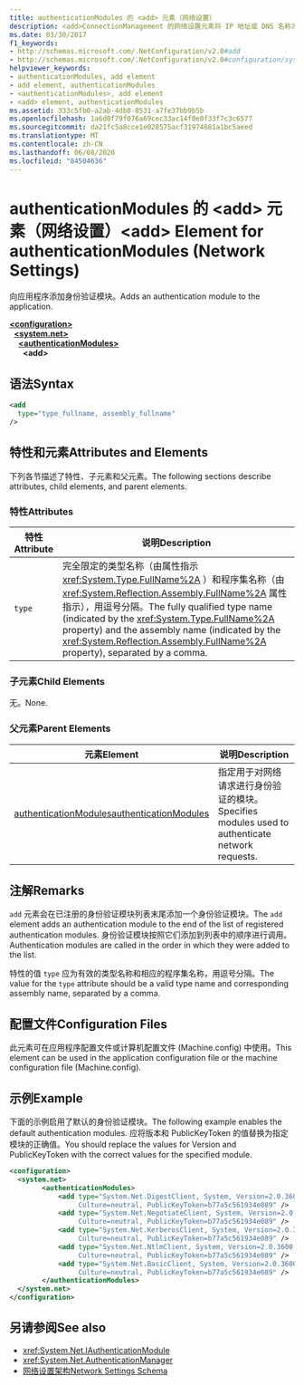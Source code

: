 ```yaml
---
title: authenticationModules 的 <add> 元素（网络设置）
description: <add>ConnectionManagement 的网络设置元素将 IP 地址或 DNS 名称添加到 .NET Framework 中的连接管理列表。
ms.date: 03/30/2017
f1_keywords:
- http://schemas.microsoft.com/.NetConfiguration/v2.0#add
- http://schemas.microsoft.com/.NetConfiguration/v2.0#configuration/system.net/authenticationModules/add
helpviewer_keywords:
- authenticationModules, add element
- add element, authenticationModules
- <authenticationModules>, add element
- <add> element, authenticationModules
ms.assetid: 333c5fb0-a2ab-4db8-8531-a7fe37bb9b5b
ms.openlocfilehash: 1a6d0f79f076a69cec33ac14f0e0f33f7c3c6577
ms.sourcegitcommit: da21fc5a8cce1e028575acf31974681a1bc5aeed
ms.translationtype: MT
ms.contentlocale: zh-CN
ms.lasthandoff: 06/08/2020
ms.locfileid: "84504636"
---
```

# <a name="add-element-for-authenticationmodules-network-settings"></a><span data-ttu-id="61a2f-103">authenticationModules 的 \<add> 元素（网络设置）</span><span class="sxs-lookup"><span data-stu-id="61a2f-103">\<add> Element for authenticationModules (Network Settings)</span></span>
<span data-ttu-id="61a2f-104">向应用程序添加身份验证模块。</span><span class="sxs-lookup"><span data-stu-id="61a2f-104">Adds an authentication module to the application.</span></span>  

[**\<configuration>**](../configuration-element.md)\
&nbsp;&nbsp;[**\<system.net>**](system-net-element-network-settings.md)\
&nbsp;&nbsp;&nbsp;&nbsp;[**\<authenticationModules>**](authenticationmodules-element-network-settings.md)\
&nbsp;&nbsp;&nbsp;&nbsp;&nbsp;&nbsp;**\<add>**

## <a name="syntax"></a><span data-ttu-id="61a2f-105">语法</span><span class="sxs-lookup"><span data-stu-id="61a2f-105">Syntax</span></span>  
  
```xml  
<add
  type="type_fullname, assembly_fullname"
/>  
```  
  
## <a name="attributes-and-elements"></a><span data-ttu-id="61a2f-106">特性和元素</span><span class="sxs-lookup"><span data-stu-id="61a2f-106">Attributes and Elements</span></span>  
 <span data-ttu-id="61a2f-107">下列各节描述了特性、子元素和父元素。</span><span class="sxs-lookup"><span data-stu-id="61a2f-107">The following sections describe attributes, child elements, and parent elements.</span></span>  
  
### <a name="attributes"></a><span data-ttu-id="61a2f-108">特性</span><span class="sxs-lookup"><span data-stu-id="61a2f-108">Attributes</span></span>  
  
|<span data-ttu-id="61a2f-109">**特性**</span><span class="sxs-lookup"><span data-stu-id="61a2f-109">**Attribute**</span></span>|<span data-ttu-id="61a2f-110">**说明**</span><span class="sxs-lookup"><span data-stu-id="61a2f-110">**Description**</span></span>|  
|-------------------|---------------------|  
|`type`|<span data-ttu-id="61a2f-111">完全限定的类型名称（由属性指示 <xref:System.Type.FullName%2A> ）和程序集名称（由 <xref:System.Reflection.Assembly.FullName%2A> 属性指示），用逗号分隔。</span><span class="sxs-lookup"><span data-stu-id="61a2f-111">The fully qualified type name (indicated by the <xref:System.Type.FullName%2A> property) and the assembly name (indicated by the <xref:System.Reflection.Assembly.FullName%2A> property), separated by a comma.</span></span>|  
  
### <a name="child-elements"></a><span data-ttu-id="61a2f-112">子元素</span><span class="sxs-lookup"><span data-stu-id="61a2f-112">Child Elements</span></span>  
 <span data-ttu-id="61a2f-113">无。</span><span class="sxs-lookup"><span data-stu-id="61a2f-113">None.</span></span>  
  
### <a name="parent-elements"></a><span data-ttu-id="61a2f-114">父元素</span><span class="sxs-lookup"><span data-stu-id="61a2f-114">Parent Elements</span></span>  
  
|<span data-ttu-id="61a2f-115">**元素**</span><span class="sxs-lookup"><span data-stu-id="61a2f-115">**Element**</span></span>|<span data-ttu-id="61a2f-116">**说明**</span><span class="sxs-lookup"><span data-stu-id="61a2f-116">**Description**</span></span>|  
|-----------------|---------------------|  
|[<span data-ttu-id="61a2f-117">authenticationModules</span><span class="sxs-lookup"><span data-stu-id="61a2f-117">authenticationModules</span></span>](authenticationmodules-element-network-settings.md)|<span data-ttu-id="61a2f-118">指定用于对网络请求进行身份验证的模块。</span><span class="sxs-lookup"><span data-stu-id="61a2f-118">Specifies modules used to authenticate network requests.</span></span>|  
  
## <a name="remarks"></a><span data-ttu-id="61a2f-119">注解</span><span class="sxs-lookup"><span data-stu-id="61a2f-119">Remarks</span></span>  
 <span data-ttu-id="61a2f-120">`add` 元素会在已注册的身份验证模块列表末尾添加一个身份验证模块。</span><span class="sxs-lookup"><span data-stu-id="61a2f-120">The `add` element adds an authentication module to the end of the list of registered authentication modules.</span></span> <span data-ttu-id="61a2f-121">身份验证模块按照它们添加到列表中的顺序进行调用。</span><span class="sxs-lookup"><span data-stu-id="61a2f-121">Authentication modules are called in the order in which they were added to the list.</span></span>  
  
 <span data-ttu-id="61a2f-122">特性的值 `type` 应为有效的类型名称和相应的程序集名称，用逗号分隔。</span><span class="sxs-lookup"><span data-stu-id="61a2f-122">The value for the `type` attribute should be a valid type name and corresponding assembly name, separated by a comma.</span></span>  
  
## <a name="configuration-files"></a><span data-ttu-id="61a2f-123">配置文件</span><span class="sxs-lookup"><span data-stu-id="61a2f-123">Configuration Files</span></span>  
 <span data-ttu-id="61a2f-124">此元素可在应用程序配置文件或计算机配置文件 (Machine.config) 中使用。</span><span class="sxs-lookup"><span data-stu-id="61a2f-124">This element can be used in the application configuration file or the machine configuration file (Machine.config).</span></span>  
  
## <a name="example"></a><span data-ttu-id="61a2f-125">示例</span><span class="sxs-lookup"><span data-stu-id="61a2f-125">Example</span></span>  
 <span data-ttu-id="61a2f-126">下面的示例启用了默认的身份验证模块。</span><span class="sxs-lookup"><span data-stu-id="61a2f-126">The following example enables the default authentication modules.</span></span> <span data-ttu-id="61a2f-127">应将版本和 PublicKeyToken 的值替换为指定模块的正确值。</span><span class="sxs-lookup"><span data-stu-id="61a2f-127">You should replace the values for Version and PublicKeyToken with the correct values for the specified module.</span></span>  
  
```xml  
<configuration>  
  <system.net>  
        <authenticationModules>  
            <add type="System.Net.DigestClient, System, Version=2.0.3600.0,  
                 Culture=neutral, PublicKeyToken=b77a5c561934e089" />  
            <add type="System.Net.NegotiateClient, System, Version=2.0.3600.0,  
                 Culture=neutral, PublicKeyToken=b77a5c561934e089" />  
            <add type="System.Net.KerberosClient, System, Version=2.0.3600.0,  
                 Culture=neutral, PublicKeyToken=b77a5c561934e089" />  
            <add type="System.Net.NtlmClient, System, Version=2.0.3600.0,  
                 Culture=neutral, PublicKeyToken=b77a5c561934e089" />  
            <add type="System.Net.BasicClient, System, Version=2.0.3600.0,  
                 Culture=neutral, PublicKeyToken=b77a5c561934e089" />  
        </authenticationModules>  
  </system.net>  
</configuration>  
```  
  
## <a name="see-also"></a><span data-ttu-id="61a2f-128">另请参阅</span><span class="sxs-lookup"><span data-stu-id="61a2f-128">See also</span></span>

- <xref:System.Net.IAuthenticationModule>
- <xref:System.Net.AuthenticationManager>
- [<span data-ttu-id="61a2f-129">网络设置架构</span><span class="sxs-lookup"><span data-stu-id="61a2f-129">Network Settings Schema</span></span>](index.md)

